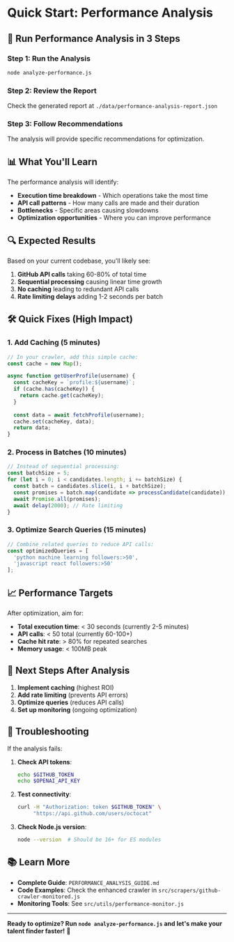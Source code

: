 # Quick Start: Performance Analysis

## 🚀 Run Performance Analysis in 3 Steps

### Step 1: Run the Analysis
```bash
node analyze-performance.js
```

### Step 2: Review the Report
Check the generated report at `./data/performance-analysis-report.json`

### Step 3: Follow Recommendations
The analysis will provide specific recommendations for optimization.

## 📊 What You'll Learn

The performance analysis will identify:

- **Execution time breakdown** - Which operations take the most time
- **API call patterns** - How many calls are made and their duration
- **Bottlenecks** - Specific areas causing slowdowns
- **Optimization opportunities** - Where you can improve performance

## 🔍 Expected Results

Based on your current codebase, you'll likely see:

1. **GitHub API calls** taking 60-80% of total time
2. **Sequential processing** causing linear time growth
3. **No caching** leading to redundant API calls
4. **Rate limiting delays** adding 1-2 seconds per batch

## 🛠️ Quick Fixes (High Impact)

### 1. Add Caching (5 minutes)
```javascript
// In your crawler, add this simple cache:
const cache = new Map();

async function getUserProfile(username) {
  const cacheKey = `profile:${username}`;
  if (cache.has(cacheKey)) {
    return cache.get(cacheKey);
  }
  
  const data = await fetchProfile(username);
  cache.set(cacheKey, data);
  return data;
}
```

### 2. Process in Batches (10 minutes)
```javascript
// Instead of sequential processing:
const batchSize = 5;
for (let i = 0; i < candidates.length; i += batchSize) {
  const batch = candidates.slice(i, i + batchSize);
  const promises = batch.map(candidate => processCandidate(candidate));
  await Promise.all(promises);
  await delay(2000); // Rate limiting
}
```

### 3. Optimize Search Queries (15 minutes)
```javascript
// Combine related queries to reduce API calls:
const optimizedQueries = [
  'python machine learning followers:>50',
  'javascript react followers:>50'
];
```

## 📈 Performance Targets

After optimization, aim for:

- **Total execution time**: < 30 seconds (currently 2-5 minutes)
- **API calls**: < 50 total (currently 60-100+)
- **Cache hit rate**: > 80% for repeated searches
- **Memory usage**: < 100MB peak

## 🎯 Next Steps After Analysis

1. **Implement caching** (highest ROI)
2. **Add rate limiting** (prevents API errors)
3. **Optimize queries** (reduces API calls)
4. **Set up monitoring** (ongoing optimization)

## 🔧 Troubleshooting

If the analysis fails:

1. **Check API tokens**:
   ```bash
   echo $GITHUB_TOKEN
   echo $OPENAI_API_KEY
   ```

2. **Test connectivity**:
   ```bash
   curl -H "Authorization: token $GITHUB_TOKEN" \
        "https://api.github.com/users/octocat"
   ```

3. **Check Node.js version**:
   ```bash
   node --version  # Should be 16+ for ES modules
   ```

## 📚 Learn More

- **Complete Guide**: `PERFORMANCE_ANALYSIS_GUIDE.md`
- **Code Examples**: Check the enhanced crawler in `src/scrapers/github-crawler-monitored.js`
- **Monitoring Tools**: See `src/utils/performance-monitor.js`

---

**Ready to optimize? Run `node analyze-performance.js` and let's make your talent finder faster!** 🚀
